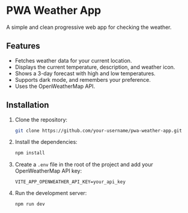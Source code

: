 # PWA Weather App

A simple and clean progressive web app for checking the weather.

## Features

*   Fetches weather data for your current location.
*   Displays the current temperature, description, and weather icon.
*   Shows a 3-day forecast with high and low temperatures.
*   Supports dark mode, and remembers your preference.
*   Uses the OpenWeatherMap API.

## Installation

1.  Clone the repository:
    ```bash
    git clone https://github.com/your-username/pwa-weather-app.git
    ```
2.  Install the dependencies:
    ```bash
    npm install
    ```
3.  Create a `.env` file in the root of the project and add your OpenWeatherMap API key:
    ```
    VITE_APP_OPENWEATHER_API_KEY=your_api_key
    ```
4.  Run the development server:
    ```bash
    npm run dev
    ```